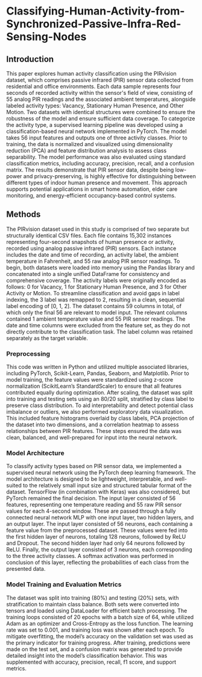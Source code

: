# Classifying-Human-Activity-from-Synchronized-Passive-Infra-Red-Sensing-Nodes

## Introduction

This paper explores human activity classification
using the PIRvision dataset, which comprises passive infrared
(PIR) sensor data collected from residential and office
environments. Each data sample represents four seconds of
recorded activity within the sensor's field of view, consisting of 55
analog PIR readings and the associated ambient temperatures,
alongside labeled activity types: Vacancy, Stationary Human
Presence, and Other Motion. Two datasets with identical
structures were combined to ensure the robustness of the model
and ensure sufficient data coverage. To categorize the activity
type, a supervised learning pipeline was developed using a
classification-based neural network implemented in PyTorch. The
model takes 56 input features and outputs one of three activity
classes. Prior to training, the data is normalized and visualized
using dimensionality reduction (PCA) and feature distribution
analysis to assess class separability. The model performance was
also evaluated using standard classification metrics, including
accuracy, precision, recall, and a confusion matrix. The results
demonstrate that PIR sensor data, despite being low-power and
privacy-preserving, is highly effective for distinguishing between
different types of indoor human presence and movement. This
approach supports potential applications in smart home
automation, elder care monitoring, and energy-efficient
occupancy-based control systems.

## Methods

The PIRvision dataset used in this study is comprised of two
separate but structurally identical CSV files. Each file contains
15,302 instances representing four-second snapshots of human
presence or activity, recorded using analog passive infrared
(PIR) sensors. Each instance includes the date and time of
recording, an activity label, the ambient temperature in
Fahrenheit, and 55 raw analog PIR sensor readings. To begin,
both datasets were loaded into memory using the Pandas library
and concatenated into a single unified DataFrame for
consistency and comprehensive coverage. The activity labels
were originally encoded as follows: 0 for Vacancy, 1 for
Stationary Human Presence, and 3 for Other Activity or Motion.
To streamline classification and avoid gaps in label indexing, the
3 label was remapped to 2, resulting in a clean, sequential label
encoding of [0, 1, 2]. The dataset contains 59 columns in total,
of which only the final 56 are relevant to model input. The
relevant columns contained 1 ambient temperature value and 55
PIR sensor readings. The date and time columns were excluded
from the feature set, as they do not directly contribute to the
classification task. The label column was retained separately as
the target variable.

### Preprocessing
This code was written in Python and utilized multiple
associated libraries, including PyTorch, Scikit-Learn, Pandas,
Seaborn, and Matplotlib. Prior to model training, the feature
values were standardized using z-score normalization (ScikitLearn’s StandardScaler) to ensure that all features contributed
equally during optimization. After scaling, the dataset was split
into training and testing sets using an 80/20 split, stratified by
class label to preserve class distribution. To aid interpretability
and detect potential class imbalance or outliers, we also
performed exploratory data visualization. This included feature
histograms overlaid by class labels, PCA projection of the
dataset into two dimensions, and a correlation heatmap to assess
relationships between PIR features. These steps ensured the data
was clean, balanced, and well-prepared for input into the neural
network.

### Model Architecture
To classify activity types based on PIR sensor data, we
implemented a supervised neural network using the PyTorch
deep learning framework. The model architecture is designed to
be lightweight, interpretable, and well-suited to the relatively
small input size and structured tabular format of the dataset.
TensorFlow (in combination with Keras) was also considered,
but PyTorch remained the final decision. The input layer
consisted of 56 features, representing one temperature reading
and 55 raw PIR sensor values for each 4-second window. These
are passed through a fully connected neural network MLP with
one input layer, two hidden layers, and an output layer. The input
layer consisted of 56 neurons, each containing a feature value
from the preprocessed dataset. These values were fed into the
first hidden layer of neurons, totaling 128 neurons, followed by
ReLU and Dropout. The second hidden layer had only 64
neurons followed by ReLU. Finally, the output layer consisted
of 3 neurons, each corresponding to the three activity classes. A
softmax activation was performed in conclusion of this layer,
reflecting the probabilities of each class from the presented data.

### Model Training and Evaluation Metrics
The dataset was split into training (80%) and testing (20%)
sets, with stratification to maintain class balance. Both sets
were converted into tensors and loaded using DataLoader for
efficient batch processing. The training loops consisted of 20
epochs with a batch size of 64, while utilized Adam as an
optimizer and Cross-Entropy as the loss function. The learning
rate was set to 0.001, and training loss was shown after each
epoch. To mitigate overfitting, the model’s accuracy on the
validation set was used as the primary indicator for training
progress. After training, predictions were made on the test set,
and a confusion matrix was generated to provide detailed
insight into the model’s classification behavior. This was
supplemented with accuracy, precision, recall, f1 score, and
support metrics.
